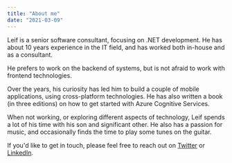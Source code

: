 ```yaml
---
title: "About me"
date: "2021-03-09"
---
```


Leif is a senior software consultant, focusing on .NET development. He has about 10 years experience in the IT field, and has worked both in-house and as a consultant.

He prefers to work on the backend of systems, but is not afraid to work with frontend technologies.

Over the years, his curiosity has led him to build a couple of mobile applications, using cross-platform technologies. He has also written a book (in three editions) on how to get started with Azure Cognitive Services.

When not working, or exploring different aspects of technology, Leif spends a lot of his time with his son and significant other. He also has a passion for music, and occasionally finds the time to play some tunes on the guitar.

If you'd like to get in touch, please feel free to reach out on [Twitter](https://twitter.com/leif_larsen) or [LinkedIn](https://www.linkedin.com/in/lhlarsen/).
